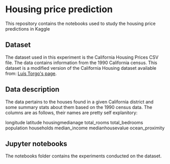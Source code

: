 # Housing price prediction
This repository contains the notebooks used to study the housing price predictions in Kaggle

## Dataset
The dataset used in this experiment is the California Housing Prices CSV file. The data contains information from the 1990 California census. This dataset is a modified version of the California Housing dataset available from: [Luís Torgo's page](https://www.dcc.fc.up.pt/~ltorgo/Regression/cal_housing.html).

## Data description
The data pertains to the houses found in a given California district and some summary stats about them based on the 1990 census data. The columns are as follows, their names are pretty self explanitory:

longitude
latitude
housingmedianage
total_rooms
total_bedrooms
population
households
median_income
medianhousevalue
ocean_proximity

## Jupyter notebooks
The notebooks folder contains the experiments conducted on the dataset. 
